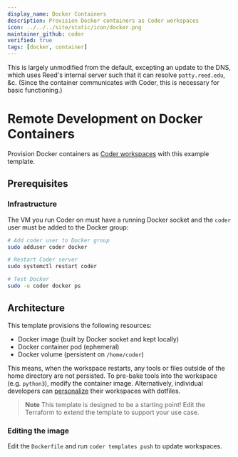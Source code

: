 ```yaml
---
display_name: Docker Containers
description: Provision Docker containers as Coder workspaces
icon: ../../../site/static/icon/docker.png
maintainer_github: coder
verified: true
tags: [docker, container]
---
```


This is largely unmodified from the default, excepting an update to the DNS,
which uses Reed's internal server such that it can resolve `patty.reed.edu`,
&c. (Since the container communicates with Coder, this is necessary for basic functioning.)

# Remote Development on Docker Containers

Provision Docker containers as [Coder workspaces](https://coder.com/docs/workspaces) with this example template.

<!-- TODO: Add screenshot -->

## Prerequisites

### Infrastructure

The VM you run Coder on must have a running Docker socket and the `coder` user must be added to the Docker group:

```sh
# Add coder user to Docker group
sudo adduser coder docker

# Restart Coder server
sudo systemctl restart coder

# Test Docker
sudo -u coder docker ps
```

## Architecture

This template provisions the following resources:

- Docker image (built by Docker socket and kept locally)
- Docker container pod (ephemeral)
- Docker volume (persistent on `/home/coder`)

This means, when the workspace restarts, any tools or files outside of the home directory are not persisted. To pre-bake tools into the workspace (e.g. `python3`), modify the container image. Alternatively, individual developers can [personalize](https://coder.com/docs/dotfiles) their workspaces with dotfiles.

> **Note**
> This template is designed to be a starting point! Edit the Terraform to extend the template to support your use case.

### Editing the image

Edit the `Dockerfile` and run `coder templates push` to update workspaces.
